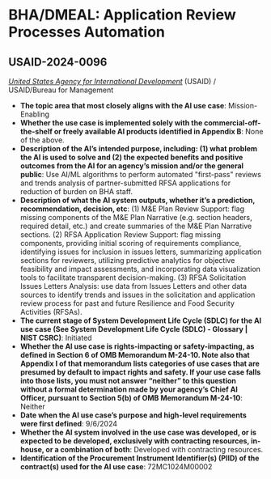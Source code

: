 # BHA/DMEAL: Application Review Processes Automation
## USAID-2024-0096
_[United States Agency for International Development](<../3_agency/United States Agency for International Development.md>)_ (USAID) / USAID/Bureau for Management


+ **The topic area that most closely aligns with the AI use case**: Mission-Enabling
+ **Whether the use case is implemented solely with the commercial-off-the-shelf or freely available AI products identified in Appendix B**: None of the above.
+ **Description of the AI’s intended purpose, including: (1) what problem the AI is used to solve and (2) the expected benefits and positive outcomes from the AI for an agency’s mission and/or the general public**: Use AI/ML algorithms to perform automated "first-pass" reviews and trends analysis of partner-submitted RFSA applications for reduction of burden on BHA staff.
+ **Description of what the AI system outputs, whether it’s a prediction, recommendation, decision, etc**: (1) M&E Plan Review Support: flag missing components of the M&E Plan Narrative (e.g. section headers, required detail, etc.) and create summaries of the M&E Plan Narrative sections.
(2) RFSA Application Review Support:  flag missing components, providing initial scoring of requirements compliance, identifying issues for inclusion in issues letters, summarizing application sections for reviewers, utilizing predictive analytics for objective feasibility and impact assessments, and incorporating data visualization tools to facilitate transparent decision-making.
(3) RFSA Solicitation Issues Letters Analysis: use data from Issues Letters and other data sources to identify trends and issues in the solicitation and application review process for past and future Resilience and Food Security Activities (RFSAs).
+ **The current stage of System Development Life Cycle (SDLC) for the AI use case (See System Development Life Cycle (SDLC) - Glossary | NIST CSRC)**: Initiated
+ **Whether the AI use case is rights-impacting or safety-impacting, as defined in Section 6 of OMB Memorandum M-24-10. Note also that Appendix I of that memorandum lists categories of use cases that are presumed by default to impact rights and safety. If your use case falls into those lists, you must not answer “neither” to this question without a formal determination made by your agency’s Chief AI Officer, pursuant to Section 5(b) of OMB Memorandum M-24-10**: Neither
+ **Date when the AI use case’s purpose and high-level requirements were first defined**: 9/6/2024
+ **Whether the AI system involved in the use case was developed, or is expected to be developed, exclusively with contracting resources, in-house, or a combination of both**: Developed with contracting resources.
+ **Identification of the Procurement Instrument Identifier(s) (PIID) of the contract(s) used for the AI use case**: 72MC1024M00002